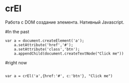 # crEl
Работа с DOM создание элемента. Нативный Javascript.

#In the past 
```
var a = document.createElement('a');
    a.setAttribute('href','#');
    a.setAttribute('class','btn');
    a.appendChild(document.createTextNode("Click me"))

``` 
#right now 
```

var a = crEl('a',{href:'#', c:'btn'}, "Click me")

```  
